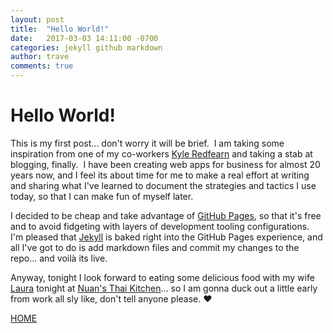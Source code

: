```yaml
---
layout: post
title:  "Hello World!"
date:   2017-03-03 14:11:00 -0700
categories: jekyll github markdown
author: trave
comments: true
---
```


# Hello World!

This is my first post… don't worry it will be brief.&nbsp; I am taking some inspiration from one of my co-workers [Kyle Redfearn](https://www.kyleredfearn.com/) and taking a stab at blogging, finally.&nbsp;  I have been creating web apps for business for almost 20 years now, and I feel its about time for me to make a real effort at writing and sharing what I've learned to document the strategies and tactics I use today, so that I can make fun of myself later.

I decided to be cheap and take advantage of [GitHub Pages](https://guides.github.com/features/pages/), so that it's free and to avoid fidgeting with layers of development tooling configurations.&nbsp; I'm pleased that [Jekyll](https://jekyllrb.com/docs/home/) is baked right into the GitHub Pages experience, and all I've got to do is add markdown files and commit my changes to the repo… and voilà its live.

Anyway, tonight I look forward to eating some delicious food with my wife [Laura](http://twitter.com/ljb801) tonight at [Nuan's Thai Kitchen](http://www.nuansthaikitchen.com/)… so I am gonna duck out a little early from work all sly like, don't tell anyone please. ❤︎

[HOME](/)
